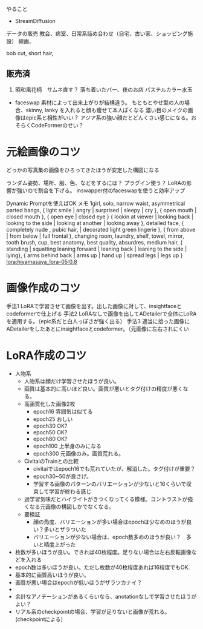 やること
* StreamDiffusion

データの販売
教会、病室、日常系詰め合わせ（自宅、古い家、ショッピング施設）
線画、

bob cut, short hair,

## 販売済
1. 昭和風花柄　サムネ直す？
落ち着いたバー、夜のお店
パステルカラー水玉


* faceswap
素材によって出来上がりが結構違う。
もともとやせ型の人の場合、skinny, lanky を入れると顔も痩せて本人ぽくなる
濃い目のメイクの画像はepic系と相性がいい？
アジア系の強い顔だとどんくさい感じになる。おそらくCodeFormerのせい？ 

# 元絵画像のコツ
どっかの写真集の画像をひろってきたほうが安定した構図になる

ランダム姿勢、場所、服、色、などをするには？  プラグイン使う？
LoRAの影響が強いので割合を下げる。
inswapper付のfaceswapを使うと効率アップ

Dynamic Promptを使えばOK
メモ
1girl, solo, narrow waist, asymmetrical parted bangs,
{ light smile | angry | surprised | sleepy | cry },
{ open mouth | closed mouth }, { open eye | closed eye }
{ lookin at viewer | looking back | looking to the side | looking at another | looking away },
detailed face, 
{ completely nude , pubic hair, | decorated light green lingerie }, 
{ from above | from below | full frontal },
changing room, laundry, shelf, towel, mirror, tooth brush, cup,
best anatomy, best quality, absurdres, medium hair, 
{ standing | squatting leaning forward | leaning back | leaning to the side | lying},
{ arms behind back | arms up | hand up | spread legs | legs up } 
<lora:hiyamasaya_lora-05:0.8> 

# 画像作成のコツ
手法1 LoRAで学習させて画像を出す。出した画像に対して、insightfaceとcodeformerで仕上げる
手法2 LoRAなしで画像を出してADetailerで全体にLoRAを適用する。（epic系だと白人っぽさが強く出る）
手法3 適当に拾った画像にADetailerをしたあとにinsightfaceとcodeformer。（元画像に左右されにくい



# LoRA作成のコツ
* 人物系
  * 人物系は顔だけ学習させたほうが良い。
  * 画質は基本的に高いほど良い。画質が悪いとタグ付けの精度が悪くなる。
  * 高画質化した画像2枚
    * epoch16 雰囲気は似てる
    * epoch25 おしい
    * epoch30 OK?
    * epoch50 OK?
    * epoch80 OK?
    * epoch100 上半身のみになる
    * epoch300 元画像のみ。画質荒れる。
  * CivitaiのTrainとの比較
    * civitaiではepoch16でも荒れていたが、解消した。タグ付けが重要？
    * epoch30~50が良さげ。
    * 学習する画像のパターンのバリエーションが少ないと16くらいで収束して学習が終わる感じ
  * 過学習気味だとハイライトがきつくなってくる模様。コントラストが強くなる元画像の構図しかでなくなる。 
  * 要検証
    * 顔の角度、バリエーションが多い場合はepochは少なめのほうが良い？多いとザラついた
    * バリエーションが少ない場合は、epoch数多めのほうが良い？　多いと精度上がった
* 枚数が多いほうが良い。できれば40枚程度。足りない場合は左右反転画像などを入れる
* epoch数は多いほうが良い。ただし枚数が40枚程度あれば16程度でもOK.　
* 基本的に画質高いほうが良い。
* 画質が悪い場合はepochが低いほうがザラツカナイ？
* 
* 余計なアノテーションがあるくらいなら、anotationなしで学習させたほうがよい？
* リアル系のcheckpointの場合、学習が足りないと画像が荒れる。(checkpointによる）

